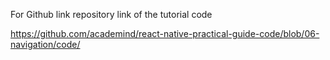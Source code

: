 For Github link repository link of the tutorial code

https://github.com/academind/react-native-practical-guide-code/blob/06-navigation/code/
